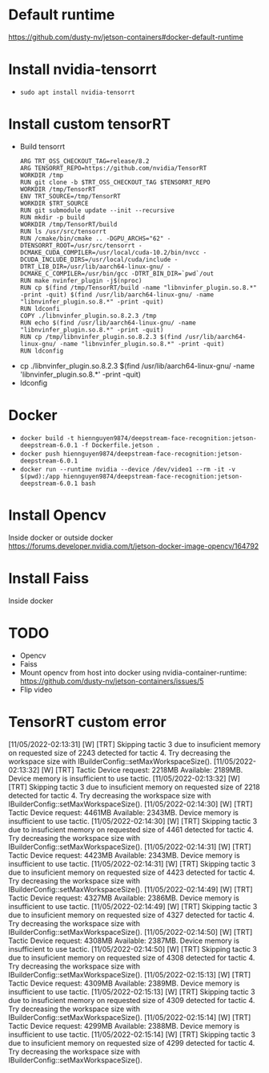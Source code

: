 # Default runtime
https://github.com/dusty-nv/jetson-containers#docker-default-runtime

# Install nvidia-tensorrt
- `sudo apt install nvidia-tensorrt`

# Install custom tensorRT
- Build tensorrt
    ```
    ARG TRT_OSS_CHECKOUT_TAG=release/8.2
    ARG TENSORRT_REPO=https://github.com/nvidia/TensorRT
    WORKDIR /tmp
    RUN git clone -b $TRT_OSS_CHECKOUT_TAG $TENSORRT_REPO
    WORKDIR /tmp/TensorRT
    ENV TRT_SOURCE=/tmp/TensorRT
    WORKDIR $TRT_SOURCE
    RUN git submodule update --init --recursive
    RUN mkdir -p build
    WORKDIR /tmp/TensorRT/build
    RUN ls /usr/src/tensorrt
    RUN /cmake/bin/cmake .. -DGPU_ARCHS="62" -DTENSORRT_ROOT=/usr/src/tensorrt -DCMAKE_CUDA_COMPILER=/usr/local/cuda-10.2/bin/nvcc -DCUDA_INCLUDE_DIRS=/usr/local/cuda/include -DTRT_LIB_DIR=/usr/lib/aarch64-linux-gnu/ -DCMAKE_C_COMPILER=/usr/bin/gcc -DTRT_BIN_DIR=`pwd`/out
    RUN make nvinfer_plugin -j$(nproc)
    RUN cp $(find /tmp/TensorRT/build -name "libnvinfer_plugin.so.8.*" -print -quit) $(find /usr/lib/aarch64-linux-gnu/ -name "libnvinfer_plugin.so.8.*" -print -quit)
    RUN ldconfi
    COPY ./libnvinfer_plugin.so.8.2.3 /tmp
    RUN echo $(find /usr/lib/aarch64-linux-gnu/ -name "libnvinfer_plugin.so.8.*" -print -quit)
    RUN cp /tmp/libnvinfer_plugin.so.8.2.3 $(find /usr/lib/aarch64-linux-gnu/ -name "libnvinfer_plugin.so.8.*" -print -quit)
    RUN ldconfig
    ```
- cp ./libnvinfer_plugin.so.8.2.3 $(find /usr/lib/aarch64-linux-gnu/ -name 'libnvinfer_plugin.so.8.*' -print -quit)
- ldconfig

# Docker
- `docker build -t hiennguyen9874/deepstream-face-recognition:jetson-deepstream-6.0.1 -f Dockerfile.jetson .`
- `docker push hiennguyen9874/deepstream-face-recognition:jetson-deepstream-6.0.1`
- `docker run --runtime nvidia --device /dev/video1 --rm -it -v $(pwd):/app hiennguyen9874/deepstream-face-recognition:jetson-deepstream-6.0.1 bash`

# Install Opencv
Inside docker or outside docker
https://forums.developer.nvidia.com/t/jetson-docker-image-opencv/164792

# Install Faiss
Inside docker

# TODO
- Opencv
- Faiss
- Mount opencv from host into docker using nvidia-container-runtime: https://github.com/dusty-nv/jetson-containers/issues/5
- Flip video

# TensorRT custom error
[11/05/2022-02:13:31] [W] [TRT] Skipping tactic 3 due to insuficient memory on requested size of 2243 detected for tactic 4.
Try decreasing the workspace size with IBuilderConfig::setMaxWorkspaceSize().
[11/05/2022-02:13:32] [W] [TRT] Tactic Device request: 2218MB Available: 2189MB. Device memory is insufficient to use tactic.
[11/05/2022-02:13:32] [W] [TRT] Skipping tactic 3 due to insuficient memory on requested size of 2218 detected for tactic 4.
Try decreasing the workspace size with IBuilderConfig::setMaxWorkspaceSize().
[11/05/2022-02:14:30] [W] [TRT] Tactic Device request: 4461MB Available: 2343MB. Device memory is insufficient to use tactic.
[11/05/2022-02:14:30] [W] [TRT] Skipping tactic 3 due to insuficient memory on requested size of 4461 detected for tactic 4.
Try decreasing the workspace size with IBuilderConfig::setMaxWorkspaceSize().
[11/05/2022-02:14:31] [W] [TRT] Tactic Device request: 4423MB Available: 2343MB. Device memory is insufficient to use tactic.
[11/05/2022-02:14:31] [W] [TRT] Skipping tactic 3 due to insuficient memory on requested size of 4423 detected for tactic 4.
Try decreasing the workspace size with IBuilderConfig::setMaxWorkspaceSize().
[11/05/2022-02:14:49] [W] [TRT] Tactic Device request: 4327MB Available: 2386MB. Device memory is insufficient to use tactic.
[11/05/2022-02:14:49] [W] [TRT] Skipping tactic 3 due to insuficient memory on requested size of 4327 detected for tactic 4.
Try decreasing the workspace size with IBuilderConfig::setMaxWorkspaceSize().
[11/05/2022-02:14:50] [W] [TRT] Tactic Device request: 4308MB Available: 2387MB. Device memory is insufficient to use tactic.
[11/05/2022-02:14:50] [W] [TRT] Skipping tactic 3 due to insuficient memory on requested size of 4308 detected for tactic 4.
Try decreasing the workspace size with IBuilderConfig::setMaxWorkspaceSize().
[11/05/2022-02:15:13] [W] [TRT] Tactic Device request: 4309MB Available: 2389MB. Device memory is insufficient to use tactic.
[11/05/2022-02:15:13] [W] [TRT] Skipping tactic 3 due to insuficient memory on requested size of 4309 detected for tactic 4.
Try decreasing the workspace size with IBuilderConfig::setMaxWorkspaceSize().
[11/05/2022-02:15:14] [W] [TRT] Tactic Device request: 4299MB Available: 2388MB. Device memory is insufficient to use tactic.
[11/05/2022-02:15:14] [W] [TRT] Skipping tactic 3 due to insuficient memory on requested size of 4299 detected for tactic 4.
Try decreasing the workspace size with IBuilderConfig::setMaxWorkspaceSize().
